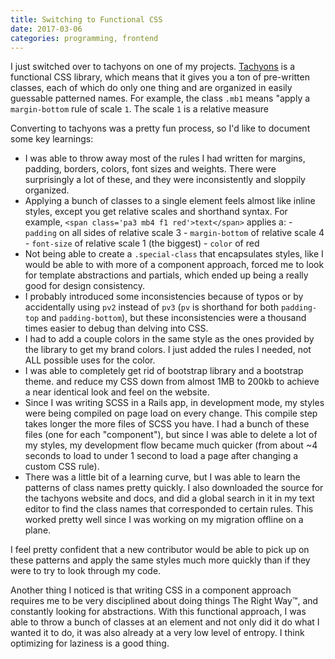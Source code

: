 ```yaml
---
title: Switching to Functional CSS
date: 2017-03-06
categories: programming, frontend
---
```


I just switched over to tachyons on one of my projects. [Tachyons][1] is a functional
CSS library, which means that it gives you a ton of pre-written classes, each of which
do only one thing and are organized in easily guessable patterned names. For example,
the class `.mb1` means "apply a `margin-bottom` rule of scale `1`. The scale
`1` is a relative measure

Converting to tachyons was a pretty fun process, so I'd like to document some
key learnings:

- I was able to throw away most of the rules I had written for margins, padding,
    borders, colors, font sizes and weights. There were surprisingly a lot of these,
    and they were inconsistently and sloppily organized.
- Applying a bunch of classes to a single element feels almost like inline
    styles, except you get relative scales and shorthand syntax. For example,
    `<span class='pa3 mb4 f1 red'>text</span>` applies a:
      - `padding` on all sides of relative scale 3
      - `margin-bottom` of relative scale 4
      - `font-size` of relative scale 1 (the biggest)
      - `color` of red
- Not being able to create a `.special-class` that encapsulates styles, like I
    would be able to with more of a component approach, forced me to look for template
    abstractions and partials, which ended up being a really good for design
    consistency.
- I probably introduced some inconsistencies because of typos or by accidentally
    using `pv2` instead of `pv3` (`pv` is shorthand for both `padding-top` and
    `padding-bottom`), but these inconsistencies were a thousand times easier to
    debug than delving into CSS.
- I had to add a couple colors in the same style as the ones provided by the
    library to get my brand colors. I just added the rules I needed, not ALL possible
    uses for the color.
- I was able to completely get rid of bootstrap library and a bootstrap theme.
    and reduce my CSS down from almost 1MB to 200kb to achieve a near identical look
    and feel on the website.
- Since I was writing SCSS in a Rails app, in development mode,
    my styles were being compiled on page load on every change. This compile step
    takes longer the more files of SCSS you have. I had a bunch of these files (one
    for each "component"), but since I was able to delete a lot of my styles,
    my development flow became much quicker (from about ~4 seconds to load to
    under 1 second to load a page after changing a custom CSS rule).
- There was a little bit of a learning curve, but I was able to learn the
    patterns of class names pretty quickly. I also downloaded the source for the
    tachyons website and docs, and did a global search in it in my text editor to
    find the class names that corresponded to certain rules. This worked pretty well
    since I was working on my migration offline on a plane.

I feel pretty confident that a new contributor would be able to pick up on these
patterns and apply the same styles much more quickly than if they were to try to
look through my code.

Another thing I noticed is that writing CSS in a component approach requires me
to be very disciplined about doing things The Right Way™, and constantly looking
for abstractions. With this functional approach, I was able to throw a bunch
of classes at an element and not only did it do what I wanted it to do, it was
also already at a very low level of entropy. I think optimizing for laziness is
a good thing.

[1]: http://tachyons.io
